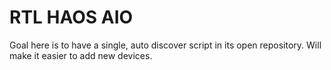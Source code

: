 # RTL HAOS AIO
Goal here is to have a single, auto discover script in its open repository. Will make it easier to add new devices.

